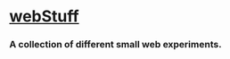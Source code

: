 # [webStuff](https://utroli.github.io/webStuff/)

### A collection of different small web experiments.
